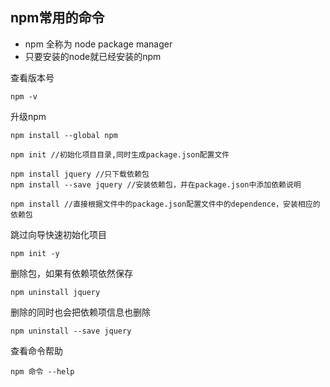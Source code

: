 ## npm常用的命令

-   npm 全称为 node package manager
-   只要安装的node就已经安装的npm

查看版本号

```shell
npm -v
```

升级npm

```shell
npm install --global npm
```

```shell
npm init //初始化项目目录,同时生成package.json配置文件

npm install jquery //只下载依赖包
npm install --save jquery //安装依赖包，并在package.json中添加依赖说明

npm install //直接根据文件中的package.json配置文件中的dependence，安装相应的依赖包
```

跳过向导快速初始化项目

```shell
npm init -y
```

删除包，如果有依赖项依然保存

```shell
npm uninstall jquery
```

删除的同时也会把依赖项信息也删除

```shell
npm uninstall --save jquery
```

查看命令帮助

```shell
npm 命令 --help
```

